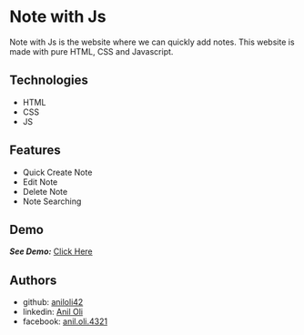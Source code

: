 # Note with Js

Note with Js is the website where we can quickly add notes. This website is made with pure HTML, CSS and Javascript.

## Technologies

- HTML
- CSS
- JS

## Features

- Quick Create Note
- Edit Note
- Delete Note
- Note Searching

## Demo

**_See Demo:_** [Click Here](https://rawcdn.githack.com/aniloli42/noteswithjs/9081b842d84aff4e2659e6b6321be27b37f56b46/index.html)

## Authors

- github: [aniloli42](https://www.github.com/aniloli42)
- linkedin: [Anil Oli](https://www.linkedin.com/in/aniloli)
- facebook: [anil.oli.4321](https://www.facebook.com/anil.oli.4321)
